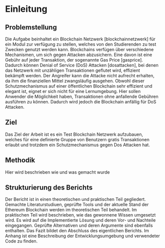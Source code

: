 # Einleitung

## Problemstellung
Die Aufgabe beinhaltet ein Blockchain Netzwerk [blockchainnetzwerk] für ein Modul zur verfügung zu stellen, welches von den Studierenden zu test Zwecken genutzt werden kann.
Blockchains verfügen über verschiedene Mechanismen, um sich gegen Attacken abzusichern. Eine
davon ist eine Gebühr auf jeder Transaktion, der sogenannte Gas Price [gasprice]. Dadurch können Denial of
Service (DoS) Attacken [dosattacken], bei denen das Netzwerk mit unzähligen Transaktionen geflutet wird, effizient bekämpft werden. Der Angreifer kann die Attacke nicht aufrecht erhalten, da ihm die finanziellen Mittel zwangsläufig ausgehen.
Obwohl dieser Schutzmechanismus auf einer öffentlichen Blockchain sehr effizient und elegant ist,
eignet er sich nicht für eine Lernumgebung. Hier sollen Anwender die Möglichkeit haben, Transaktionen
ohne anfallende Gebühren ausführen zu können. Dadurch wird jedoch die Blockchain anfällig für DoS
Attacken.

## Ziel
Das Ziel der Arbeit ist es ein Test Blockchain Netzwerk aufzubauen, welches für eine definierte Gruppe von Benutzern gratis Transaktionen erlaubt und trotzdem ein Schutzmechanismus gegen Dos Attacken hat.

## Methodik
 
 Hier wird beschrieben wie und was gemacht wurde

 ## Strukturierung des Berichts

 Der Bericht ist in einen theoretischen und praktischen Teil gegliedert. Gemachte Literaturstudiuen, geprüfte Tools und der aktuelle Stand der Ethereum Blockchain werden im theoretischen Teil behandelt. 
 Im praktischen Teil wird beschrieben, wie das gewonnene Wissen umgesetzt wird. Es wird auf die Implementierte Lösung und deren Vor- und Nachteile eingegangen. Geprüfte Alternativen und deren Argumente sind ebenfalls enthalten. 
 Das Fazit bildet den Abschluss des eigentlichen Berichts. Im Anhang ist eine Beschreibung der Entwicklungsumgebung und verwendeter Code zu finden. 

